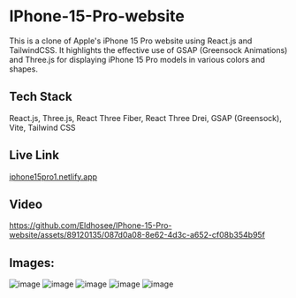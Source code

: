 # IPhone-15-Pro-website

This is a clone of Apple's iPhone 15 Pro website using React.js and TailwindCSS. It highlights the effective use of GSAP (Greensock Animations) and Three.js for displaying iPhone 15 Pro models in various colors and shapes.

## Tech Stack
React.js,
Three.js,
React Three Fiber,
React Three Drei,
GSAP (Greensock),
Vite,
Tailwind CSS

## Live Link

[iphone15pro1.netlify.app](https://iphone15pro1.netlify.app/)

## Video 




https://github.com/Eldhosee/IPhone-15-Pro-website/assets/89120135/087d0a08-8e62-4d3c-a652-cf08b354b95f




## Images:
![image](https://github.com/Eldhosee/IPhone-15-Pro-website/assets/89120135/728a0e65-35f3-433a-8775-df36c0090089)
![image](https://github.com/Eldhosee/IPhone-15-Pro-website/assets/89120135/bf9229bc-bc90-4174-8100-d1eb05aac65b)
![image](https://github.com/Eldhosee/IPhone-15-Pro-website/assets/89120135/ef5b1c6b-7d9f-4848-9bd4-1e1c77fdc9b6)
![image](https://github.com/Eldhosee/IPhone-15-Pro-website/assets/89120135/ee0280e5-3a4c-49f8-9f24-a19ae3130e7c)
![image](https://github.com/Eldhosee/IPhone-15-Pro-website/assets/89120135/cfc1cdbc-5548-4c31-972a-2158c124ab22)





